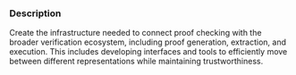### Description

Create the infrastructure needed to connect proof checking with the broader verification ecosystem, including proof generation, extraction, and execution. This includes developing interfaces and tools to efficiently move between different representations while maintaining trustworthiness.

